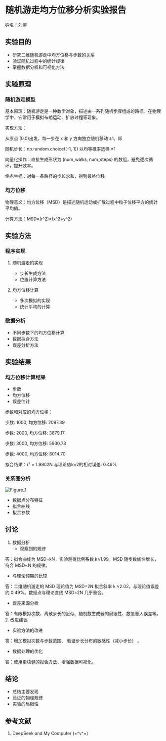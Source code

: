 # 随机游走均方位移分析实验报告

姓名：刘涛

## 实验目的
- 研究二维随机游走中均方位移与步数的关系
- 验证随机过程中的统计规律
- 掌握数据分析和可视化方法

## 实验原理
### 随机游走模型
基本原理：随机游走是一种数学对象，描述由一系列随机步骤组成的路径。在物理学中，它常用于模拟布朗运动、扩散过程等现象。

实现方法：

从原点 (0,0)出发，每一步在 x 和 y 方向独立随机移动 ±1，即

随机步长：np.random.choice([-1, 1]) 以均等概率选择 ±1

向量化操作：直接生成形状为 (num_walks, num_steps) 的数组，避免逐次循环，提升效率。

终点坐标：对每一条路径的步长求和，得到最终位移。
### 均方位移
物理意义：均方位移（MSD）是描述随机运动或扩散过程中粒子位移平方的统计平均值。

计算方法：MSD=(r^2)=(x^2+y^2)
## 实验方法
### 程序实现
1. 随机游走的实现
   - 步长生成方法
   - 位置计算方法
   
2. 均方位移计算
   - 多次模拟的实现
   - 统计平均的计算

### 数据分析
- 不同步数下的均方位移计算
- 数据拟合方法
- 误差分析方法

## 实验结果
### 均方位移计算结果

- 步数
- 均方位移
- 误差估计

步数和对应的均方位移：

步数:  1000, 均方位移: 2097.39

步数:  2000, 均方位移: 3879.17

步数:  3000, 均方位移: 5930.73

步数:  4000, 均方位移: 8014.70

拟合结果：r² = 1.9902N
与理论值k=2的相对误差: 0.49%
### 关系图分析
![Figure_1](https://github.com/user-attachments/assets/95f7adca-c99d-4315-adb6-420980aad973)
- 数据点分布特征
- 拟合曲线
- 拟合参数

## 讨论
1. 数据分析
   - 观察到的规律

答：拟合曲线为 MSD=kN，实验测得比例系数 k≈1.99。MSD 随步数线性增长，符合 MSD∝N 的规律。
   - 与理论预期的比较

答：二维随机游走的 MSD 理论值为 MSD=2N 拟合斜率 k ≈2.02，与理论值误差约 0.49%。数据点与理论直线 MSD=2N 几乎重合。
   - 误差来源分析

答：有限模拟次数、离散步长的近似、随机数生成器的局限性、数值舍入误差等。
2. 改进建议
   - 实验方法的改进
  
  答：增加模拟次数与步数范围、 验证步长分布的敏感性（减小步长） 。
   - 数据处理的优化

答：使用更稳健的拟合方法、增强数据可视化。
## 结论
- 总结主要发现
- 验证的物理规律
- 实验的局限性

## 参考文献
1. DeepSeek and My Computer (=^v^=)
